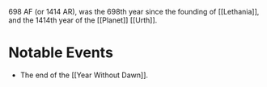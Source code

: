 698 AF (or 1414 AR), was the 698th year since the founding of [[Lethania]], and the 1414th year of the [[Planet]] [[Urth]].

# Notable Events
- The end of the [[Year Without Dawn]].
